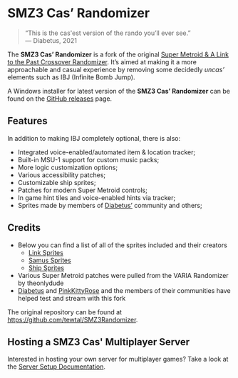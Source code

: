 # SMZ3 Cas’ Randomizer

> “This is the cas'est version of the rando you’ll ever see.” \
>— Diabetus, 2021

The **SMZ3 Cas’ Randomizer** is a fork of the original [Super Metroid & A 
Link to the Past Crossover Randomizer](https://samus.link/). It’s aimed at making 
it a more approachable and casual experience by removing some decidedly 
_uncas’_ elements such as IBJ (Infinite Bomb Jump).

A Windows installer for latest version of the **SMZ3 Cas’ Randomizer** can be 
found on the [GitHub releases] page.

## Features
In addition to making IBJ completely optional, there is also:

 - Integrated voice-enabled/automated item & location tracker;
 - Built-in MSU-1 support for custom music packs;
 - More logic customization options;
 - Various accessibility patches;
 - Customizable ship sprites;
 - Patches for modern Super Metroid controls;
 - In game hint tiles and voice-enabled hints via tracker;
 - Sprites made by members of [Diabetus’](https://twitch.tv/the_betus) community and others;

## Credits
- Below you can find a list of all of the sprites included and their creators
    - [Link Sprites](https://github.com/TheTrackerCouncil/SMZ3CasSprites/blob/main/Sprites/Link/README.md)
    - [Samus Sprites](https://github.com/TheTrackerCouncil/SMZ3CasSprites/blob/main/Sprites/Samus/README.md)
    - [Ship Sprites](https://github.com/TheTrackerCouncil/SMZ3CasSprites/blob/main/Sprites/Ships/README.md)
- Various Super Metroid patches were pulled from the VARIA Randomizer by theonlydude
- [Diabetus](https://twitch.tv/the_betus) and [PinkKittyRose](https://www.twitch.tv/pinkkittyrose) and the members of their communities have helped test and stream with this fork

The original repository can be found at <https://github.com/tewtal/SMZ3Randomizer>.

[GitHub releases]: https://github.com/Vivelin/SMZ3Randomizer/releases

## Hosting a SMZ3 Cas' Multiplayer Server
Interested in hosting your own server for multiplayer games? Take a look at the [Server Setup Documentation](docs/ServerSetup.md).